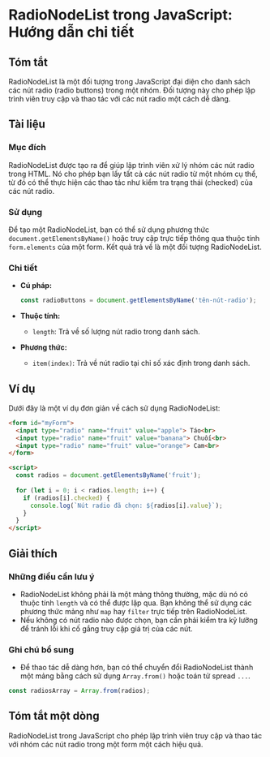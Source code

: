 <!--
Meta Description: # RadioNodeList trong JavaScript: Hướng dẫn chi tiết ## Tóm tắt RadioNodeList là một đối tượng trong JavaScript đại diện cho danh sách các nút radio (...
Meta Keywords: radio, một, nút, radionodelist, các
-->

# RadioNodeList trong JavaScript: Hướng dẫn chi tiết

## Tóm tắt
RadioNodeList là một đối tượng trong JavaScript đại diện cho danh sách các nút radio (radio buttons) trong một nhóm. Đối tượng này cho phép lập trình viên truy cập và thao tác với các nút radio một cách dễ dàng.

## Tài liệu
### Mục đích
RadioNodeList được tạo ra để giúp lập trình viên xử lý nhóm các nút radio trong HTML. Nó cho phép bạn lấy tất cả các nút radio từ một nhóm cụ thể, từ đó có thể thực hiện các thao tác như kiểm tra trạng thái (checked) của các nút radio.

### Sử dụng
Để tạo một RadioNodeList, bạn có thể sử dụng phương thức `document.getElementsByName()` hoặc truy cập trực tiếp thông qua thuộc tính `form.elements` của một form. Kết quả trả về là một đối tượng RadioNodeList.

### Chi tiết
- **Cú pháp:**
  ```javascript
  const radioButtons = document.getElementsByName('tên-nút-radio');
  ```

- **Thuộc tính:**
  - `length`: Trả về số lượng nút radio trong danh sách.
  
- **Phương thức:**
  - `item(index)`: Trả về nút radio tại chỉ số xác định trong danh sách.

## Ví dụ
Dưới đây là một ví dụ đơn giản về cách sử dụng RadioNodeList:

```html
<form id="myForm">
  <input type="radio" name="fruit" value="apple"> Táo<br>
  <input type="radio" name="fruit" value="banana"> Chuối<br>
  <input type="radio" name="fruit" value="orange"> Cam<br>
</form>

<script>
  const radios = document.getElementsByName('fruit');
  
  for (let i = 0; i < radios.length; i++) {
    if (radios[i].checked) {
      console.log(`Nút radio đã chọn: ${radios[i].value}`);
    }
  }
</script>
```

## Giải thích
### Những điều cần lưu ý
- RadioNodeList không phải là một mảng thông thường, mặc dù nó có thuộc tính `length` và có thể được lặp qua. Bạn không thể sử dụng các phương thức mảng như `map` hay `filter` trực tiếp trên RadioNodeList.
- Nếu không có nút radio nào được chọn, bạn cần phải kiểm tra kỹ lưỡng để tránh lỗi khi cố gắng truy cập giá trị của các nút.

### Ghi chú bổ sung
- Để thao tác dễ dàng hơn, bạn có thể chuyển đổi RadioNodeList thành một mảng bằng cách sử dụng `Array.from()` hoặc toán tử spread `...`.

```javascript
const radiosArray = Array.from(radios);
```

## Tóm tắt một dòng
RadioNodeList trong JavaScript cho phép lập trình viên truy cập và thao tác với nhóm các nút radio trong một form một cách hiệu quả.